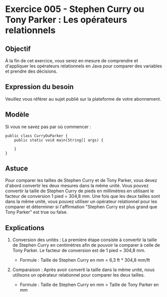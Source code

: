 # Exercice 005 - Stephen Curry ou Tony Parker : Les opérateurs relationnels

## Objectif
À la fin de cet exercice, vous serez en mesure de comprendre et d'appliquer les opérateurs relationnels en Java pour comparer des variables et prendre des décisions.

## Expression du besoin
Veuillez vous référer au sujet publié sur la plateforme de votre abonnement.

## Modèle
Si vous ne savez pas par où commencer :

    public class CurryOuParker {
        public static void main(String[] args) {
           
        }
    }

## Astuce
Pour comparer les tailles de Stephen Curry et de Tony Parker, vous devez d'abord convertir les deux mesures dans la même unité.
Vous pouvez convertir la taille de Stephen Curry de pieds en millimètres en utilisant le facteur de conversion 1 pied = 304,8 mm.
Une fois que les deux tailles sont dans la même unité, vous pouvez utiliser un opérateur relationnel pour les comparer et déterminer si l'affirmation "Stephen Curry est plus grand que Tony Parker" est true ou false.

## Explications
1. Conversion des unités : La première étape consiste à convertir la taille de Stephen Curry en centimètres afin de pouvoir la comparer à celle de Tony Parker. Le facteur de conversion est de 1 pied = 304,8 mm.
    - Formule : Taille de Stephen Curry en mm = 6,3 ft * 304,8 mm/ft

2. Comparaison : Après avoir converti la taille dans la même unité, nous utilisons un opérateur relationnel pour comparer les deux tailles.
    - Formule : Taille de Stephen Curry en mm > Taille de Tony Parker en mm